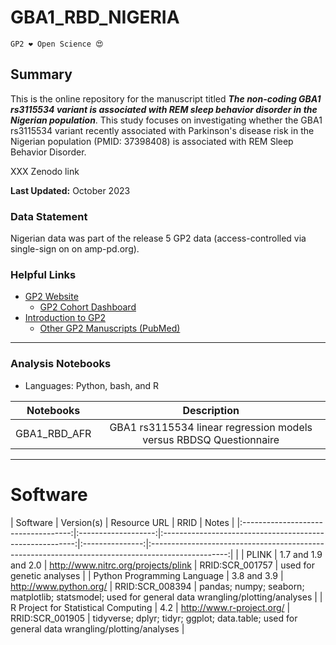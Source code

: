 # GBA1_RBD_NIGERIA

`GP2 ❤️ Open Science 😍`

## Summary
This is the online repository for the manuscript titled ***The non-coding GBA1 rs3115534 variant is associated with REM sleep behavior disorder in the Nigerian population***. This study focuses on investigating whether the GBA1 rs3115534 variant recently associated with Parkinson's disease risk in the Nigerian population (PMID: 37398408) is associated with REM Sleep Behavior Disorder.

XXX Zenodo link

**Last Updated:** October 2023 

### Data Statement 
Nigerian data was part of the release 5 GP2 data (access-controlled via single-sign on on amp-pd.org).

### Helpful Links 
- [GP2 Website](https://gp2.org/)
    - [GP2 Cohort Dashboard](https://gp2.org/cohort-dashboard-advanced/)
- [Introduction to GP2](https://movementdisorders.onlinelibrary.wiley.com/doi/10.1002/mds.28494)
    - [Other GP2 Manuscripts (PubMed)](https://pubmed.ncbi.nlm.nih.gov/?term=%22global+parkinson%27s+genetics+program%22)

---
### Analysis Notebooks
* Languages: Python, bash, and R

| **Notebooks** |                                                    **Description**                                                   |
|:----------------:|:--------------------------------------------------------------------------------------------------------------------:|
|        GBA1_RBD_AFR    | GBA1 rs3115534 linear regression models versus RBDSQ Questionnaire  |

---

# Software 

|               Software              |      Version(s)     |                       Resource URL                       |       RRID      |                                               Notes                                               |
|:-----------------------------------:|:-------------------:|:--------------------------------------------------------:|:---------------:|:-------------------------------------------------------------------------------------------------:|               |
|                PLINK                | 1.7 and 1.9 and 2.0 |            http://www.nitrc.org/projects/plink           | RRID:SCR_001757 |                                     used for genetic analyses                                     |
|     Python Programming Language     |     3.8 and 3.9     |                  http://www.python.org/                  | RRID:SCR_008394 | pandas; numpy; seaborn; matplotlib; statsmodel; used for general data wrangling/plotting/analyses |
| R Project for Statistical Computing |         4.2         |                 http://www.r-project.org/                | RRID:SCR_001905 |   tidyverse; dplyr; tidyr; ggplot; data.table; used for general data wrangling/plotting/analyses  |
